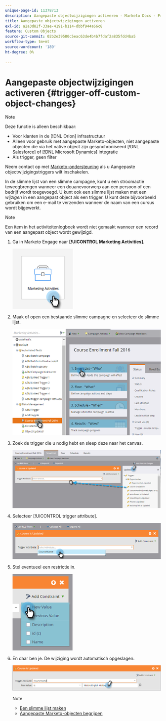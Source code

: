 ```yaml
---
unique-page-id: 11378713
description: Aangepaste objectwijzigingen activeren - Marketo Docs - Productdocumentatie
title: Aangepaste objectwijzigingen activeren
exl-id: a2a3d82f-33ae-4191-b114-dbbf944a66c8
feature: Custom Objects
source-git-commit: 02b2e39580c5eac63de4b4b7fdaf2a835fdd4ba5
workflow-type: tm+mt
source-wordcount: '189'
ht-degree: 0%

---
```


# Aangepaste objectwijzigingen activeren {#trigger-off-custom-object-changes}

>[!NOTE]
>
>Deze functie is alleen beschikbaar:
>
>* Voor klanten in de [!DNL Orion] infrastructuur
>* Alleen voor gebruik met aangepaste Marketo-objecten, niet aangepaste objecten die via het native object zijn gesynchroniseerd [!DNL Salesforce] of [!DNL Microsoft Dynamics] integratie
>* Als trigger, geen filter
>
>Neem contact op met [Marketo-ondersteuning](https://nation.marketo.com/t5/Support/ct-p/Support) als u Aangepaste objectwijzigingstriggers wilt inschakelen.

In de slimme lijst van een slimme campagne, kunt u een stroomactie teweegbrengen wanneer een douanevoorwerp aan een persoon of een bedrijf wordt toegevoegd. U kunt ook een slimme lijst maken met een *wijzigen* in een aangepast object als een trigger. U kunt deze bijvoorbeeld gebruiken om een e-mail te verzenden wanneer de naam van een cursus wordt bijgewerkt.

>[!NOTE]
>
>Een item in het activiteitenlogboek wordt niet gemaakt wanneer een record van een aangepast object wordt gewijzigd.

1. Ga in Marketo Engage naar **[!UICONTROL Marketing Activities]**.

   ![](assets/trigger-off-custom-object-changes-1.png)

1. Maak of open een bestaande slimme campagne en selecteer de slimme lijst.

   ![](assets/trigger-off-custom-object-changes-2.png)

1. Zoek de trigger die u nodig hebt en sleep deze naar het canvas.

   ![](assets/trigger-off-custom-object-changes-3.png)

1. Selecteer [!UICONTROL trigger attribute].

   ![](assets/trigger-off-custom-object-changes-4.png)

1. Stel eventueel een restrictie in.

   ![](assets/trigger-off-custom-object-changes-5.png)

1. En daar ben je. De wijziging wordt automatisch opgeslagen.

   ![](assets/trigger-off-custom-object-changes-6.png)

   >[!NOTE]
   >
   >* [Een slimme lijst maken](/help/marketo/product-docs/core-marketo-concepts/smart-lists-and-static-lists/creating-a-smart-list/create-a-smart-list.md)
   >* [Aangepaste Marketo-objecten begrijpen](/help/marketo/product-docs/administration/marketo-custom-objects/understanding-marketo-custom-objects.md)
